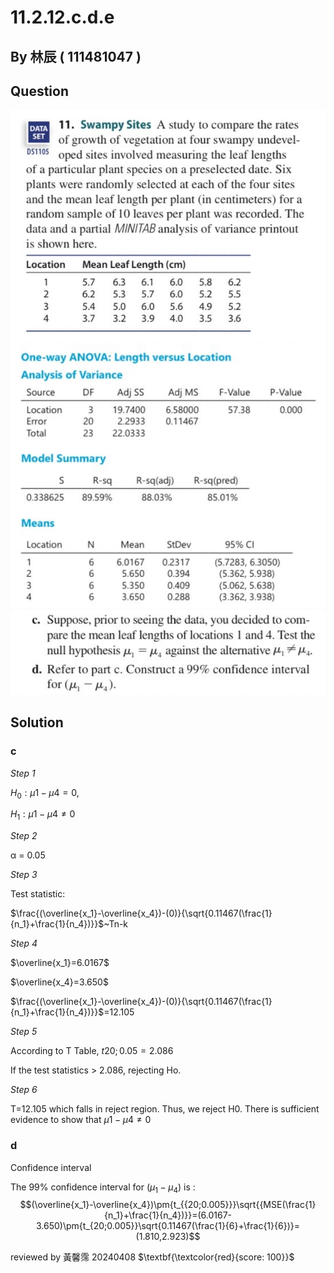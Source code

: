 # 11.2.12.c.d.e

## By 林辰 ( 111481047 )

## Question

![image](https://github.com/HWTeng-Course/202402-Statistics/blob/main/Images/S__41779227%20-%20%E8%A4%87%E8%A3%BD.jpg)
![image](https://github.com/HWTeng-Course/202402-Statistics/blob/main/Images/S__41779228.jpg)
![image](https://github.com/HWTeng-Course/202402-Statistics/blob/main/Images/S__41779229.jpg)
## Solution
### c

*Step 1*

$H_0: μ1 - μ4 = 0$,

$H_1: μ1 - μ4 ≠ 0$

*Step 2*

α = 0.05

*Step 3*

Test statistic:

$\frac{(\overline{x_1}-\overline{x_4})-(0)}{\sqrt{0.11467(\frac{1}{n_1}+\frac{1}{n_4})}}$~Tn-k

*Step 4*

$\overline{x_1}=6.0167$    

$\overline{x_4}=3.650$


$\frac{(\overline{x_1}-\overline{x_4})-(0)}{\sqrt{0.11467(\frac{1}{n_1}+\frac{1}{n_4})}}$=12.105

*Step 5*

According to T Table, $t{20;0.05} = 2.086$ 

If the test statistics > 2.086, rejecting Ho.

*Step 6*

T=12.105 which falls in reject region. Thus, we reject H0. There is sufficient evidence to show that $μ1 - μ4 ≠ 0$

### d
Confidence interval

The 99% confidence interval for $(\mu_1-\mu_4)$ is :\
$$(\overline{x_1}-\overline{x_4})\pm{t_{{20;0.005}}}\sqrt{{MSE(\frac{1}{n_1}+\frac{1}{n_4})}}=(6.0167-3.650)\pm{t_{20;0.005}}\sqrt{0.11467(\frac{1}{6}+\frac{1}{6})}=(1.810,2.923)$$

reviewed by 黃馨霈 20240408 $\textbf{\textcolor{red}{score: 100}}$



